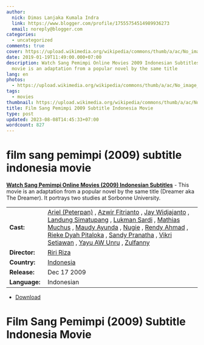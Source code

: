 ```yaml
---
author:
  nick: Dimas Lanjaka Kumala Indra
  link: https://www.blogger.com/profile/17555754514989936273
  email: noreply@blogger.com
categories:
  - uncategorized
comments: true
cover: https://upload.wikimedia.org/wikipedia/commons/thumb/a/ac/No_image_available.svg/2048px-No_image_available.svg.png
date: 2019-01-19T11:49:00.000+07:00
description: Watch Sang Pemimpi Online Movies 2009 Indonesian Subtitles - This
  movie is an adaptation from a popular novel by the same title
lang: en
photos:
  - https://upload.wikimedia.org/wikipedia/commons/thumb/a/ac/No_image_available.svg/2048px-No_image_available.svg.png
tags:
  - movies
thumbnail: https://upload.wikimedia.org/wikipedia/commons/thumb/a/ac/No_image_available.svg/2048px-No_image_available.svg.png
title: Film Sang Pemimpi 2009 Subtitle Indonesia Movie
type: post
updated: 2023-08-08T14:45:33+07:00
wordcount: 827
---
```


<h1 for="title" class="notranslate">film sang pemimpi (2009) subtitle indonesia  movie</h1>  <div>  <div class="entry-content entry-content-single" itemprop="description">  <p> <span class="notranslate"> <strong><a href="http://webmanajemen.com/search/?q=sang%20pemimpi%202009">Watch Sang Pemimpi Online Movies (2009) Indonesian Subtitles</a></strong> - This movie is an adaptation from a popular novel by the same title (Dreamer aka The Dreamer).</span> <span class="notranslate"> It portrays two studies at Sorbonne University.</span> </p>  <table>  <tbody><tr>  <td width="20%"> <span class="notranslate"> <strong>Cast:</strong></span> </td>  <td> <span class="notranslate"> <span><span><a href="http://webmanajemen.com/search/?q=cast%20ariel%20peterpan" rel="tag">Ariel (Peterpan)</a></span></span> , <span><span><a href="http://webmanajemen.com/search/?q=cast%20azwir%20fitrianto" rel="tag">Azwir Fitrianto</a></span></span> , <span><span><a href="http://webmanajemen.com/search/?q=cast%20jay%20widjajanto" rel="tag">Jay Widjajanto</a></span></span> , <span><span><a href="http://webmanajemen.com/search/?q=cast%20landung%20simatupang" rel="tag">Landung Simatupang</a></span></span> , <span><span><a href="http://webmanajemen.com/search/?q=cast%20lukman%20sardi" rel="tag">Lukman Sardi</a></span></span> , <span><span><a href="http://webmanajemen.com/search/?q=cast%20mathias%20muchus" rel="tag">Mathias Muchus</a></span></span> , <span><span><a href="http://webmanajemen.com/search/?q=cast%20maudy%20ayunda" rel="tag">Maudy Ayunda</a></span></span> , <span><span><a href="http://webmanajemen.com/search/?q=cast%20nugie" rel="tag">Nugie</a></span></span> , <span><span><a href="http://webmanajemen.com/search/?q=cast%20rendy%20ahmad" rel="tag">Rendy Ahmad</a></span></span> , <span><span><a href="http://webmanajemen.com/search/?q=cast%20rieke%20dyah%20pitaloka" rel="tag">Rieke Dyah Pitaloka</a></span></span> , <span><span><a href="http://webmanajemen.com/search/?q=cast%20sandy%20pranatha" rel="tag">Sandy Pranatha</a></span></span> , <span><span><a href="http://webmanajemen.com/search/?q=cast%20vikri%20setiawan" rel="tag">Vikri Setiawan</a></span></span> , <span><span><a href="http://webmanajemen.com/search/?q=cast%20yayu%20a%20w%20unru" rel="tag">Yayu AW Unru</a></span></span> , <span><span><a href="http://webmanajemen.com/search/?q=cast%20zulfanny" rel="tag">Zulfanny</a></span></span></span> </td>  </tr>  <tr>  <td width="20%"> <span class="notranslate"> <strong>Director:</strong></span> </td>  <td> <span class="notranslate"> <span><span><a href="http://webmanajemen.com/search/?q=director%20riri%20riza" rel="tag">Riri Riza</a></span></span></span> </td>  </tr>  <tr>  <td width="20%"> <span class="notranslate"> <strong>Country:</strong></span> </td>  <td> <span class="notranslate"> <span><a href="http://webmanajemen.com/search/?q=country%20indonesia" rel="tag">Indonesia</a></span></span> </td>  </tr>  <tr>  <td width="20%"> <span class="notranslate"> <strong>Release:</strong></span> </td>  <td><time itemprop="dateCreated" datetime="2009-12-17T00:00:00+00:00"><span class="notranslate"> <span>Dec 17 2009</span></span> </time></td>  </tr>  <tr>  <td width="20%"> <span class="notranslate"> <strong>Language:</strong></span> </td>  <td> <span class="notranslate"> <span property="inLanguage">Indonesian</span></span> </td>  </tr>  </tbody></table>  <p></p>  <div id="download" class="gmr-download-wrap clearfix"><ul class="list-inline gmr-download-list clearfix"><li> <a href="https://www.webmanajemen.com/page/safelink.html?url=aHR0cDovL2xpbmtzaHJpbmsubmV0LzdpNjVmRA==" class="button" rel="nofollow" target="_blank" title="Download link 1 The Dreamer (2009)"><span class="icon_download" aria-hidden="true"></span></a> <span class="notranslate"> <a href="https://www.webmanajemen.com/page/safelink.html?url=aHR0cDovL2xpbmtzaHJpbmsubmV0LzdpNjVmRA==" class="button" rel="nofollow" target="_blank" title="Download link 1 The Dreamer (2009)">Download</a></span> </li></ul></div>  <div class="gmr-grid idmuvi-core"><div class="row grid-container"><div class="clearfix"></div></div></div>  </div>  <h1 for="title"> <span class="notranslate"> Film Sang Pemimpi (2009) Subtitle Indonesia Movie</span> </h1>  </div>
